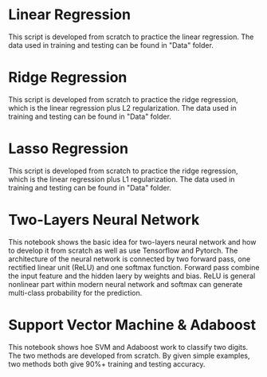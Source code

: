 # Linear Regression
This script is developed from scratch to practice the linear regression.
The data used in training and testing can be found in "Data" folder.

# Ridge Regression
This script is developed from scratch to practice the ridge regression,
which is the linear regression plus L2 regularization.
The data used in training and testing can be found in "Data" folder.

# Lasso Regression
This script is developed from scratch to practice the ridge regression,
which is the linear regression plus L1 regularization.
The data used in training and testing can be found in "Data" folder.

# Two-Layers Neural Network
This notebook shows the basic idea for two-layers neural network and how to develop it from scratch as well as use Tensorflow and Pytorch.
The architecture of the neural network is connected by two forward pass, one rectified linear unit (ReLU) and one softmax function. 
Forward pass combine the input feature and the hidden laery by weights and bias. 
ReLU is general nonlinear part within modern neural network and softmax can generate multi-class probability for the prediction.

# Support Vector Machine & Adaboost
This notebook shows hoe SVM and Adaboost work to classify two digits. The two methods are developed from scratch. By given simple examples, two methods both give 90%+ training and testing accuracy.
